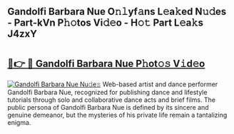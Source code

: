 ## Gandolfi Barbara Nue O𝚗𝚕yf𝚊ns L𝚎a𝚔ed N𝚞𝚍es - Part-kVn P𝚑𝚘tos Vi𝚍𝚎o - H𝚘𝚝 Part L𝚎a𝚔s J4zxY

# <h2><a href="http://kf8m4k.oniu.top/?m=Gandolfi+Barbara+Nue">🔗👉 🔴 Gandolfi Barbara Nue P𝚑ot𝚘𝚜 V𝚒d𝚎o</a></h2>

[![Gandolfi Barbara Nue Nu𝚍e𝚜](https://i.imgur.com/0qMVB7G.gif)](http://kf8m4k.oniu.top/?m=Gandolfi+Barbara+Nue)
Web-based artist and dance performer Gandolfi Barbara Nue, recognized for publishing dance and lifestyle tutorials through solo and collaborative dance acts and brief films. The public persona of Gandolfi Barbara Nue is defined by its sincere and genuine demeanor, but the mysteries of his private life remain a tantalizing enigma.  
